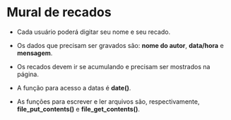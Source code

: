 # Mural de recados

- Cada usuário poderá digitar seu nome e seu recado. 

- Os dados que precisam ser gravados são: **nome do autor**, **data/hora** e **mensagem**.
- Os recados devem ir se acumulando e precisam ser mostrados na página.
- A função para acesso a datas é **date()**.
- As funções para escrever e ler arquivos são, respectivamente,
**file_put_contents()** e **file_get_contents()**.